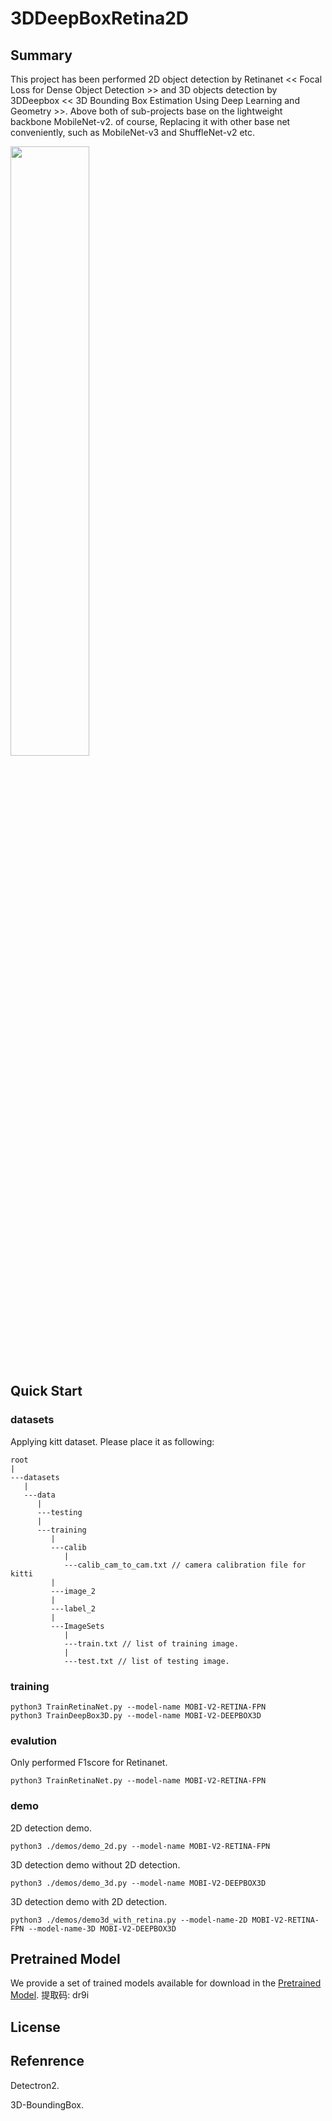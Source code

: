 # 3DDeepBoxRetina2D

## Summary
This project has been performed 2D object detection by Retinanet << Focal Loss for Dense Object Detection >> and 3D objects detection by 3DDeepbox << 3D Bounding Box Estimation Using Deep Learning and Geometry >>. 
Above both of sub-projects base on the lightweight backbone MobileNet-v2. of course, Replacing it with other base net conveniently, such as MobileNet-v3 and ShuffleNet-v2 etc.

<img src="https://pan.baidu.com/disk/home#/all?path=%2F&vmode=list" width="50%">

## Quick Start
### datasets
Applying kitt dataset.
Please place it as following:

    root
    |
    ---datasets
       |
       ---data
          |
          ---testing
          |
          ---training
             |
             ---calib
                |
                ---calib_cam_to_cam.txt // camera calibration file for kitti
             |
             ---image_2
             |
             ---label_2
             |
             ---ImageSets
                |
                ---train.txt // list of training image.
                |
                ---test.txt // list of testing image.
          

### training
    python3 TrainRetinaNet.py --model-name MOBI-V2-RETINA-FPN
    python3 TrainDeepBox3D.py --model-name MOBI-V2-DEEPBOX3D
 
### evalution
   Only performed F1score for Retinanet.
   
    python3 TrainRetinaNet.py --model-name MOBI-V2-RETINA-FPN
    
### demo
2D detection demo.

    python3 ./demos/demo_2d.py --model-name MOBI-V2-RETINA-FPN

3D detection demo without 2D detection.

    python3 ./demos/demo_3d.py --model-name MOBI-V2-DEEPBOX3D
    
3D detection demo with 2D detection.

    python3 ./demos/demo3d_with_retina.py --model-name-2D MOBI-V2-RETINA-FPN --model-name-3D MOBI-V2-DEEPBOX3D

## Pretrained Model

We provide a set of trained models available for download in the  [Pretrained Model](https://pan.baidu.com/s/1_24GPCHlaU8JnzVMemBGDg).
提取码: dr9i

## License


## Refenrence
Detectron2.

3D-BoundingBox.
